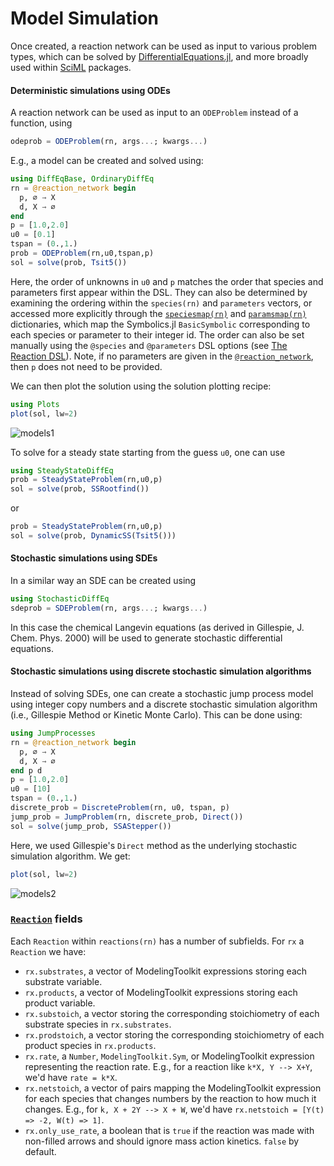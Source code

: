 # Model Simulation

Once created, a reaction network can be used as input to various problem types,
which can be solved by
[DifferentialEquations.jl](http://docs.sciml.ai/DiffEqDocs/stable/),
and more broadly used within [SciML](https://sciml.ai) packages.

#### Deterministic simulations using ODEs

A reaction network can be used as input to an `ODEProblem` instead of a
function, using

```julia
odeprob = ODEProblem(rn, args...; kwargs...)
```

E.g., a model can be created and solved using:

```julia
using DiffEqBase, OrdinaryDiffEq
rn = @reaction_network begin
  p, ∅ → X
  d, X → ∅
end
p = [1.0,2.0]
u0 = [0.1]
tspan = (0.,1.)
prob = ODEProblem(rn,u0,tspan,p)
sol = solve(prob, Tsit5())
```

Here, the order of unknowns in `u0` and `p` matches the order that species and
parameters first appear within the DSL. They can also be determined by examining
the ordering within the `species(rn)` and `parameters` vectors, or accessed more
explicitly through the [`speciesmap(rn)`](@ref) and [`paramsmap(rn)`](@ref)
dictionaries, which map the Symbolics.jl `BasicSymbolic` corresponding to each
species or parameter to their integer id. The order can also be set manually
using the `@species` and `@parameters` DSL options (see [The Reaction
DSL](@ref)). Note, if no parameters are given in the
[`@reaction_network`](@ref), then `p` does not need to be provided.

We can then plot the solution using the solution plotting recipe:

```julia
using Plots
plot(sol, lw=2)
```

![models1](../assets/models1.svg)

To solve for a steady state starting from the guess `u0`, one can use

```julia
using SteadyStateDiffEq
prob = SteadyStateProblem(rn,u0,p)
sol = solve(prob, SSRootfind())
```

or

```julia
prob = SteadyStateProblem(rn,u0,p)
sol = solve(prob, DynamicSS(Tsit5()))
```

#### Stochastic simulations using SDEs

In a similar way an SDE can be created using

```julia
using StochasticDiffEq
sdeprob = SDEProblem(rn, args...; kwargs...)
```

In this case the chemical Langevin equations (as derived in Gillespie, J. Chem.
Phys. 2000) will be used to generate stochastic differential equations.

#### Stochastic simulations using discrete stochastic simulation algorithms

Instead of solving SDEs, one can create a stochastic jump process model using
integer copy numbers and a discrete stochastic simulation algorithm (i.e.,
Gillespie Method or Kinetic Monte Carlo). This can be done using:

```julia
using JumpProcesses
rn = @reaction_network begin
  p, ∅ → X
  d, X → ∅
end p d
p = [1.0,2.0]
u0 = [10]
tspan = (0.,1.)
discrete_prob = DiscreteProblem(rn, u0, tspan, p)
jump_prob = JumpProblem(rn, discrete_prob, Direct())
sol = solve(jump_prob, SSAStepper())
```

Here, we used Gillespie's `Direct` method as the underlying stochastic simulation
algorithm. We get:

```julia
plot(sol, lw=2)
```

![models2](../assets/models2.svg)

### [`Reaction`](@ref) fields

Each `Reaction` within `reactions(rn)` has a number of subfields. For `rx` a
`Reaction` we have:
* `rx.substrates`, a vector of ModelingToolkit expressions storing each
  substrate variable.
* `rx.products`, a vector of ModelingToolkit expressions storing each product
  variable.
* `rx.substoich`, a vector storing the corresponding stoichiometry of each
  substrate species in `rx.substrates`.
* `rx.prodstoich`, a vector storing the corresponding stoichiometry of each
  product species in `rx.products`.
* `rx.rate`, a `Number`, `ModelingToolkit.Sym`, or ModelingToolkit expression
  representing the reaction rate. E.g., for a reaction like `k*X, Y --> X+Y`,
  we'd have `rate = k*X`.
* `rx.netstoich`, a vector of pairs mapping the ModelingToolkit expression for
  each species that changes numbers by the reaction to how much it changes. E.g.,
  for `k, X + 2Y --> X + W`, we'd have `rx.netstoich = [Y(t) => -2, W(t) => 1]`.
* `rx.only_use_rate`, a boolean that is `true` if the reaction was made with
  non-filled arrows and should ignore mass action kinetics. `false` by default.
